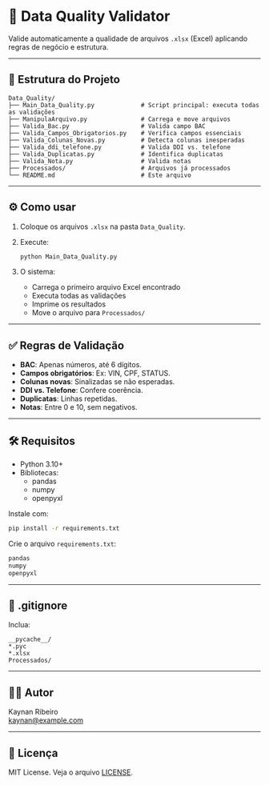 # 🧪 Data Quality Validator

Valide automaticamente a qualidade de arquivos `.xlsx` (Excel) aplicando regras de negócio e estrutura.

---

## 📂 Estrutura do Projeto

```
Data_Quality/
├── Main_Data_Quality.py             # Script principal: executa todas as validações
├── ManipulaArquivo.py               # Carrega e move arquivos
├── Valida_Bac.py                    # Valida campo BAC
├── Valida_Campos_Obrigatorios.py    # Verifica campos essenciais
├── Valida_Colunas_Novas.py          # Detecta colunas inesperadas
├── Valida_ddi_telefone.py           # Valida DDI vs. telefone
├── Valida_Duplicatas.py             # Identifica duplicatas
├── Valida_Nota.py                   # Valida notas
├── Processados/                     # Arquivos já processados
└── README.md                        # Este arquivo
```

---

## ⚙️ Como usar

1. Coloque os arquivos `.xlsx` na pasta `Data_Quality`.
2. Execute:

   ```bash
   python Main_Data_Quality.py
   ```

3. O sistema:
   - Carrega o primeiro arquivo Excel encontrado
   - Executa todas as validações
   - Imprime os resultados
   - Move o arquivo para `Processados/`

---

## ✅ Regras de Validação

- **BAC**: Apenas números, até 6 dígitos.
- **Campos obrigatórios**: Ex: VIN, CPF, STATUS.
- **Colunas novas**: Sinalizadas se não esperadas.
- **DDI vs. Telefone**: Confere coerência.
- **Duplicatas**: Linhas repetidas.
- **Notas**: Entre 0 e 10, sem negativos.

---

## 🛠️ Requisitos

- Python 3.10+
- Bibliotecas:
  - pandas
  - numpy
  - openpyxl

Instale com:

```bash
pip install -r requirements.txt
```

Crie o arquivo `requirements.txt`:

```txt
pandas
numpy
openpyxl
```

---

## 🧼 .gitignore

Inclua:

```gitignore
__pycache__/
*.pyc
*.xlsx
Processados/
```

---

## 🧑‍💻 Autor

Kaynan Ribeiro  
[kaynan@example.com](mailto:kaynan@example.com)

---

## 📄 Licença

MIT License. Veja o arquivo [LICENSE](LICENSE).
